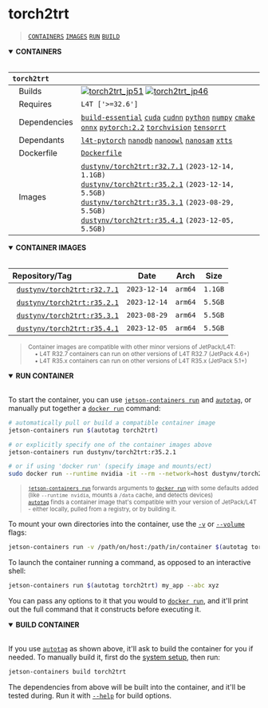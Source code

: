 # torch2trt

> [`CONTAINERS`](#user-content-containers) [`IMAGES`](#user-content-images) [`RUN`](#user-content-run) [`BUILD`](#user-content-build)

<details open>
<summary><b><a id="containers">CONTAINERS</a></b></summary>
<br>

| **`torch2trt`** | |
| :-- | :-- |
| &nbsp;&nbsp;&nbsp;Builds | [![`torch2trt_jp51`](https://img.shields.io/github/actions/workflow/status/dusty-nv/jetson-containers/torch2trt_jp51.yml?label=torch2trt:jp51)](https://github.com/dusty-nv/jetson-containers/actions/workflows/torch2trt_jp51.yml) [![`torch2trt_jp46`](https://img.shields.io/github/actions/workflow/status/dusty-nv/jetson-containers/torch2trt_jp46.yml?label=torch2trt:jp46)](https://github.com/dusty-nv/jetson-containers/actions/workflows/torch2trt_jp46.yml) |
| &nbsp;&nbsp;&nbsp;Requires | `L4T ['>=32.6']` |
| &nbsp;&nbsp;&nbsp;Dependencies | [`build-essential`](/packages/build/build-essential) [`cuda`](/packages/cuda/cuda) [`cudnn`](/packages/cuda/cudnn) [`python`](/packages/build/python) [`numpy`](/packages/numpy) [`cmake`](/packages/build/cmake/cmake_pip) [`onnx`](/packages/onnx) [`pytorch:2.2`](/packages/pytorch) [`torchvision`](/packages/pytorch/torchvision) [`tensorrt`](/packages/tensorrt) |
| &nbsp;&nbsp;&nbsp;Dependants | [`l4t-pytorch`](/packages/l4t/l4t-pytorch) [`nanodb`](/packages/vectordb/nanodb) [`nanoowl`](/packages/vit/nanoowl) [`nanosam`](/packages/vit/nanosam) [`xtts`](/packages/audio/xtts) |
| &nbsp;&nbsp;&nbsp;Dockerfile | [`Dockerfile`](Dockerfile) |
| &nbsp;&nbsp;&nbsp;Images | [`dustynv/torch2trt:r32.7.1`](https://hub.docker.com/r/dustynv/torch2trt/tags) `(2023-12-14, 1.1GB)`<br>[`dustynv/torch2trt:r35.2.1`](https://hub.docker.com/r/dustynv/torch2trt/tags) `(2023-12-14, 5.5GB)`<br>[`dustynv/torch2trt:r35.3.1`](https://hub.docker.com/r/dustynv/torch2trt/tags) `(2023-08-29, 5.5GB)`<br>[`dustynv/torch2trt:r35.4.1`](https://hub.docker.com/r/dustynv/torch2trt/tags) `(2023-12-05, 5.5GB)` |

</details>

<details open>
<summary><b><a id="images">CONTAINER IMAGES</a></b></summary>
<br>

| Repository/Tag | Date | Arch | Size |
| :-- | :--: | :--: | :--: |
| &nbsp;&nbsp;[`dustynv/torch2trt:r32.7.1`](https://hub.docker.com/r/dustynv/torch2trt/tags) | `2023-12-14` | `arm64` | `1.1GB` |
| &nbsp;&nbsp;[`dustynv/torch2trt:r35.2.1`](https://hub.docker.com/r/dustynv/torch2trt/tags) | `2023-12-14` | `arm64` | `5.5GB` |
| &nbsp;&nbsp;[`dustynv/torch2trt:r35.3.1`](https://hub.docker.com/r/dustynv/torch2trt/tags) | `2023-08-29` | `arm64` | `5.5GB` |
| &nbsp;&nbsp;[`dustynv/torch2trt:r35.4.1`](https://hub.docker.com/r/dustynv/torch2trt/tags) | `2023-12-05` | `arm64` | `5.5GB` |

> <sub>Container images are compatible with other minor versions of JetPack/L4T:</sub><br>
> <sub>&nbsp;&nbsp;&nbsp;&nbsp;• L4T R32.7 containers can run on other versions of L4T R32.7 (JetPack 4.6+)</sub><br>
> <sub>&nbsp;&nbsp;&nbsp;&nbsp;• L4T R35.x containers can run on other versions of L4T R35.x (JetPack 5.1+)</sub><br>
</details>

<details open>
<summary><b><a id="run">RUN CONTAINER</a></b></summary>
<br>

To start the container, you can use [`jetson-containers run`](/docs/run.md) and [`autotag`](/docs/run.md#autotag), or manually put together a [`docker run`](https://docs.docker.com/engine/reference/commandline/run/) command:
```bash
# automatically pull or build a compatible container image
jetson-containers run $(autotag torch2trt)

# or explicitly specify one of the container images above
jetson-containers run dustynv/torch2trt:r35.2.1

# or if using 'docker run' (specify image and mounts/ect)
sudo docker run --runtime nvidia -it --rm --network=host dustynv/torch2trt:r35.2.1
```
> <sup>[`jetson-containers run`](/docs/run.md) forwards arguments to [`docker run`](https://docs.docker.com/engine/reference/commandline/run/) with some defaults added (like `--runtime nvidia`, mounts a `/data` cache, and detects devices)</sup><br>
> <sup>[`autotag`](/docs/run.md#autotag) finds a container image that's compatible with your version of JetPack/L4T - either locally, pulled from a registry, or by building it.</sup>

To mount your own directories into the container, use the [`-v`](https://docs.docker.com/engine/reference/commandline/run/#volume) or [`--volume`](https://docs.docker.com/engine/reference/commandline/run/#volume) flags:
```bash
jetson-containers run -v /path/on/host:/path/in/container $(autotag torch2trt)
```
To launch the container running a command, as opposed to an interactive shell:
```bash
jetson-containers run $(autotag torch2trt) my_app --abc xyz
```
You can pass any options to it that you would to [`docker run`](https://docs.docker.com/engine/reference/commandline/run/), and it'll print out the full command that it constructs before executing it.
</details>
<details open>
<summary><b><a id="build">BUILD CONTAINER</b></summary>
<br>

If you use [`autotag`](/docs/run.md#autotag) as shown above, it'll ask to build the container for you if needed.  To manually build it, first do the [system setup](/docs/setup.md), then run:
```bash
jetson-containers build torch2trt
```
The dependencies from above will be built into the container, and it'll be tested during.  Run it with [`--help`](/jetson_containers/build.py) for build options.
</details>
